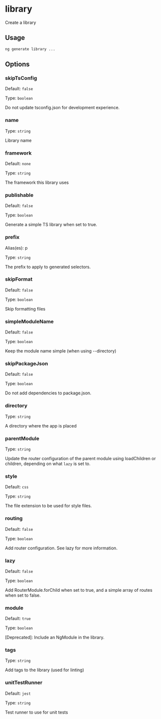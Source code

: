 # library

Create a library

## Usage

```bash
ng generate library ...

```

## Options

### skipTsConfig

Default: `false`

Type: `boolean`

Do not update tsconfig.json for development experience.

### name

Type: `string`

Library name

### framework

Default: `none`

Type: `string`

The framework this library uses

### publishable

Default: `false`

Type: `boolean`

Generate a simple TS library when set to true.

### prefix

Alias(es): p

Type: `string`

The prefix to apply to generated selectors.

### skipFormat

Default: `false`

Type: `boolean`

Skip formatting files

### simpleModuleName

Default: `false`

Type: `boolean`

Keep the module name simple (when using --directory)

### skipPackageJson

Default: `false`

Type: `boolean`

Do not add dependencies to package.json.

### directory

Type: `string`

A directory where the app is placed

### parentModule

Type: `string`

Update the router configuration of the parent module using loadChildren or children, depending on what `lazy` is set to.

### style

Default: `css`

Type: `string`

The file extension to be used for style files.

### routing

Default: `false`

Type: `boolean`

Add router configuration. See lazy for more information.

### lazy

Default: `false`

Type: `boolean`

Add RouterModule.forChild when set to true, and a simple array of routes when set to false.

### module

Default: `true`

Type: `boolean`

[Deprecated]: Include an NgModule in the library.

### tags

Type: `string`

Add tags to the library (used for linting)

### unitTestRunner

Default: `jest`

Type: `string`

Test runner to use for unit tests
